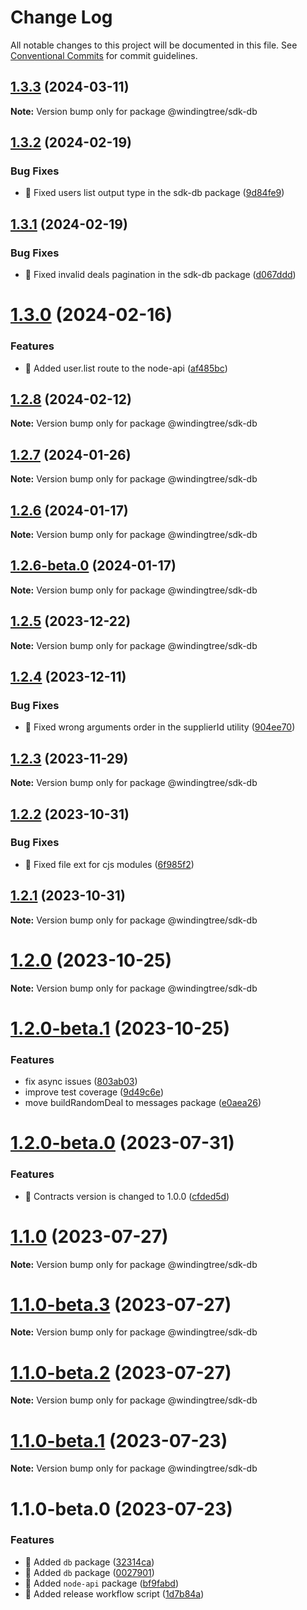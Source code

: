 # Change Log

All notable changes to this project will be documented in this file.
See [Conventional Commits](https://conventionalcommits.org) for commit guidelines.

## [1.3.3](https://github.com/windingtree/sdk/compare/@windingtree/sdk-db@1.3.2...@windingtree/sdk-db@1.3.3) (2024-03-11)

**Note:** Version bump only for package @windingtree/sdk-db

## [1.3.2](https://github.com/windingtree/sdk/compare/@windingtree/sdk-db@1.3.1...@windingtree/sdk-db@1.3.2) (2024-02-19)

### Bug Fixes

- 🐛 Fixed users list output type in the sdk-db package ([9d84fe9](https://github.com/windingtree/sdk/commit/9d84fe9e8d95f0020133c2f8a2d6c5da10d13f6d))

## [1.3.1](https://github.com/windingtree/sdk/compare/@windingtree/sdk-db@1.3.0...@windingtree/sdk-db@1.3.1) (2024-02-19)

### Bug Fixes

- 🐛 Fixed invalid deals pagination in the sdk-db package ([d067ddd](https://github.com/windingtree/sdk/commit/d067ddd01d6bfa30df6e2689a6decddbcf2ccc4e))

# [1.3.0](https://github.com/windingtree/sdk/compare/@windingtree/sdk-db@1.2.8...@windingtree/sdk-db@1.3.0) (2024-02-16)

### Features

- 🎸 Added user.list route to the node-api ([af485bc](https://github.com/windingtree/sdk/commit/af485bc1b18e5d7518a2867d1d22f6f9a2991780))

## [1.2.8](https://github.com/windingtree/sdk/compare/@windingtree/sdk-db@1.2.7...@windingtree/sdk-db@1.2.8) (2024-02-12)

**Note:** Version bump only for package @windingtree/sdk-db

## [1.2.7](https://github.com/windingtree/sdk/compare/@windingtree/sdk-db@1.2.6...@windingtree/sdk-db@1.2.7) (2024-01-26)

**Note:** Version bump only for package @windingtree/sdk-db

## [1.2.6](https://github.com/windingtree/sdk/compare/@windingtree/sdk-db@1.2.6-beta.0...@windingtree/sdk-db@1.2.6) (2024-01-17)

**Note:** Version bump only for package @windingtree/sdk-db

## [1.2.6-beta.0](https://github.com/windingtree/sdk/compare/@windingtree/sdk-db@1.2.5...@windingtree/sdk-db@1.2.6-beta.0) (2024-01-17)

**Note:** Version bump only for package @windingtree/sdk-db

## [1.2.5](https://github.com/windingtree/sdk/compare/@windingtree/sdk-db@1.2.4...@windingtree/sdk-db@1.2.5) (2023-12-22)

**Note:** Version bump only for package @windingtree/sdk-db

## [1.2.4](https://github.com/windingtree/sdk/compare/@windingtree/sdk-db@1.2.3...@windingtree/sdk-db@1.2.4) (2023-12-11)

### Bug Fixes

- 🐛 Fixed wrong arguments order in the supplierId utility ([904ee70](https://github.com/windingtree/sdk/commit/904ee70f7e906b68ae01f86de7d08d956fbf7688))

## [1.2.3](https://github.com/windingtree/sdk/compare/@windingtree/sdk-db@1.2.2...@windingtree/sdk-db@1.2.3) (2023-11-29)

**Note:** Version bump only for package @windingtree/sdk-db

## [1.2.2](https://github.com/windingtree/sdk/compare/@windingtree/sdk-db@1.2.1...@windingtree/sdk-db@1.2.2) (2023-10-31)

### Bug Fixes

- 🐛 Fixed file ext for cjs modules ([6f985f2](https://github.com/windingtree/sdk/commit/6f985f2a6b076abdf145176d5036fe89267f2c5a))

## [1.2.1](https://github.com/windingtree/sdk/compare/@windingtree/sdk-db@1.2.0...@windingtree/sdk-db@1.2.1) (2023-10-31)

**Note:** Version bump only for package @windingtree/sdk-db

# [1.2.0](https://github.com/windingtree/sdk/compare/@windingtree/sdk-db@1.2.0-beta.1...@windingtree/sdk-db@1.2.0) (2023-10-25)

**Note:** Version bump only for package @windingtree/sdk-db

# [1.2.0-beta.1](https://github.com/windingtree/sdk/compare/@windingtree/sdk-db@1.2.0-beta.0...@windingtree/sdk-db@1.2.0-beta.1) (2023-10-25)

### Features

- fix async issues ([803ab03](https://github.com/windingtree/sdk/commit/803ab03f1b5d176844247c2d065dfadabc12355f))
- improve test coverage ([9d49c6e](https://github.com/windingtree/sdk/commit/9d49c6e2e172cce2c6eb320a3f0e4b097d8e83a8))
- move buildRandomDeal to messages package ([e0aea26](https://github.com/windingtree/sdk/commit/e0aea265f62cd5ca91b259c6f683a596ceb3ddd4))

# [1.2.0-beta.0](https://github.com/windingtree/sdk/compare/@windingtree/sdk-db@1.1.0...@windingtree/sdk-db@1.2.0-beta.0) (2023-07-31)

### Features

- 🎸 Contracts version is changed to 1.0.0 ([cfded5d](https://github.com/windingtree/sdk/commit/cfded5d7ade0058f62db2284474d169edf3dc273))

# [1.1.0](https://github.com/windingtree/sdk/compare/@windingtree/sdk-db@1.1.0-beta.3...@windingtree/sdk-db@1.1.0) (2023-07-27)

**Note:** Version bump only for package @windingtree/sdk-db

# [1.1.0-beta.3](https://github.com/windingtree/sdk/compare/@windingtree/sdk-db@1.1.0-beta.2...@windingtree/sdk-db@1.1.0-beta.3) (2023-07-27)

**Note:** Version bump only for package @windingtree/sdk-db

# [1.1.0-beta.2](https://github.com/windingtree/sdk/compare/@windingtree/sdk-db@1.1.0-beta.1...@windingtree/sdk-db@1.1.0-beta.2) (2023-07-27)

**Note:** Version bump only for package @windingtree/sdk-db

# [1.1.0-beta.1](https://github.com/windingtree/sdk/compare/@windingtree/sdk-db@1.1.0-beta.0...@windingtree/sdk-db@1.1.0-beta.1) (2023-07-23)

**Note:** Version bump only for package @windingtree/sdk-db

# 1.1.0-beta.0 (2023-07-23)

### Features

- 🎸 Added `db` package ([32314ca](https://github.com/windingtree/sdk/commit/32314cab0a193a3a7ed348c89873e7de07ab39fa))
- 🎸 Added `db` package ([0027901](https://github.com/windingtree/sdk/commit/002790165bc6246cee22c0959cd18823cbe2def8))
- 🎸 Added `node-api` package ([bf9fabd](https://github.com/windingtree/sdk/commit/bf9fabdd9a1476c087c8308c2d46d2bfce6253d1))
- 🎸 Added release workflow script ([1d7b84a](https://github.com/windingtree/sdk/commit/1d7b84a3623848c449522c0bb2af2c5f114c8a0a))
